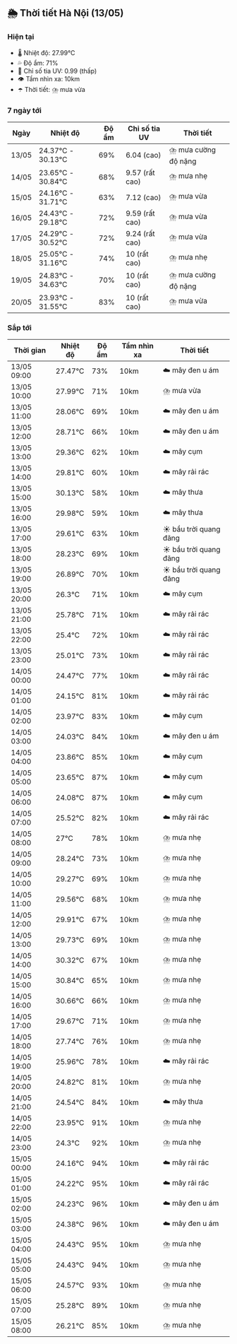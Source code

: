 ## 🌦️ Thời tiết Hà Nội (13/05)

### Hiện tại

- 🌡️ Nhiệt độ: 27.99℃
- 💦 Độ ẩm: 71%
- 🌟 Chỉ số tia UV: 0.99 (thấp)
- 👁️ Tầm nhìn xa: 10km
- ☂️ Thời tiết: ⛈️ mưa vừa

### 7 ngày tới

| Ngày | Nhiệt độ | Độ ẩm | Chỉ số tia UV | Thời tiết |
| --- | --- | --- | --- | --- |
| 13/05 | 24.37℃ - 30.13℃ | 69% | 6.04 (cao) | ⛈️ mưa cường độ nặng |
| 14/05 | 23.65℃ - 30.84℃ | 68% | 9.57 (rất cao) | ⛈️ mưa nhẹ |
| 15/05 | 24.16℃ - 31.71℃ | 63% | 7.12 (cao) | ⛈️ mưa vừa |
| 16/05 | 24.43℃ - 29.18℃ | 72% | 9.59 (rất cao) | ⛈️ mưa vừa |
| 17/05 | 24.29℃ - 30.52℃ | 72% | 9.24 (rất cao) | ⛈️ mưa vừa |
| 18/05 | 25.05℃ - 31.16℃ | 74% | 10 (rất cao) | ⛈️ mưa nhẹ |
| 19/05 | 24.83℃ - 34.63℃ | 70% | 10 (rất cao) | ⛈️ mưa cường độ nặng |
| 20/05 | 23.93℃ - 31.55℃ | 83% | 10 (rất cao) | ⛈️ mưa vừa |

### Sắp tới

| Thời gian | Nhiệt độ | Độ ẩm | Tầm nhìn xa | Thời tiết |
| --- | --- | --- | --- | --- |
| 13/05 09:00 | 27.47℃ | 73% | 10km | ☁️ mây đen u ám |
| 13/05 10:00 | 27.99℃ | 71% | 10km | ⛈️ mưa vừa |
| 13/05 11:00 | 28.06℃ | 69% | 10km | ☁️ mây đen u ám |
| 13/05 12:00 | 28.71℃ | 66% | 10km | ☁️ mây đen u ám |
| 13/05 13:00 | 29.36℃ | 62% | 10km | ☁️ mây cụm |
| 13/05 14:00 | 29.81℃ | 60% | 10km | ☁️ mây rải rác |
| 13/05 15:00 | 30.13℃ | 58% | 10km | ☁️ mây thưa |
| 13/05 16:00 | 29.98℃ | 59% | 10km | ☁️ mây thưa |
| 13/05 17:00 | 29.61℃ | 63% | 10km | ☀️ bầu trời quang đãng |
| 13/05 18:00 | 28.23℃ | 69% | 10km | ☀️ bầu trời quang đãng |
| 13/05 19:00 | 26.89℃ | 70% | 10km | ☀️ bầu trời quang đãng |
| 13/05 20:00 | 26.3℃ | 71% | 10km | ☁️ mây cụm |
| 13/05 21:00 | 25.78℃ | 71% | 10km | ☁️ mây rải rác |
| 13/05 22:00 | 25.4℃ | 72% | 10km | ☁️ mây rải rác |
| 13/05 23:00 | 25.01℃ | 73% | 10km | ☁️ mây rải rác |
| 14/05 00:00 | 24.47℃ | 77% | 10km | ☁️ mây rải rác |
| 14/05 01:00 | 24.15℃ | 81% | 10km | ☁️ mây rải rác |
| 14/05 02:00 | 23.97℃ | 83% | 10km | ☁️ mây cụm |
| 14/05 03:00 | 24.03℃ | 84% | 10km | ☁️ mây đen u ám |
| 14/05 04:00 | 23.86℃ | 85% | 10km | ☁️ mây cụm |
| 14/05 05:00 | 23.65℃ | 87% | 10km | ☁️ mây cụm |
| 14/05 06:00 | 24.08℃ | 87% | 10km | ☁️ mây cụm |
| 14/05 07:00 | 25.52℃ | 82% | 10km | ☁️ mây rải rác |
| 14/05 08:00 | 27℃ | 78% | 10km | ⛈️ mưa nhẹ |
| 14/05 09:00 | 28.24℃ | 73% | 10km | ⛈️ mưa nhẹ |
| 14/05 10:00 | 29.27℃ | 69% | 10km | ⛈️ mưa nhẹ |
| 14/05 11:00 | 29.56℃ | 68% | 10km | ⛈️ mưa nhẹ |
| 14/05 12:00 | 29.91℃ | 67% | 10km | ⛈️ mưa nhẹ |
| 14/05 13:00 | 29.73℃ | 69% | 10km | ⛈️ mưa nhẹ |
| 14/05 14:00 | 30.32℃ | 67% | 10km | ⛈️ mưa nhẹ |
| 14/05 15:00 | 30.84℃ | 65% | 10km | ⛈️ mưa nhẹ |
| 14/05 16:00 | 30.66℃ | 66% | 10km | ⛈️ mưa nhẹ |
| 14/05 17:00 | 29.67℃ | 71% | 10km | ⛈️ mưa nhẹ |
| 14/05 18:00 | 27.74℃ | 76% | 10km | ⛈️ mưa nhẹ |
| 14/05 19:00 | 25.96℃ | 78% | 10km | ☁️ mây rải rác |
| 14/05 20:00 | 24.82℃ | 81% | 10km | ⛈️ mưa nhẹ |
| 14/05 21:00 | 24.54℃ | 84% | 10km | ☁️ mây thưa |
| 14/05 22:00 | 23.95℃ | 91% | 10km | ⛈️ mưa nhẹ |
| 14/05 23:00 | 24.3℃ | 92% | 10km | ⛈️ mưa nhẹ |
| 15/05 00:00 | 24.16℃ | 94% | 10km | ☁️ mây rải rác |
| 15/05 01:00 | 24.22℃ | 95% | 10km | ☁️ mây rải rác |
| 15/05 02:00 | 24.23℃ | 96% | 10km | ☁️ mây đen u ám |
| 15/05 03:00 | 24.38℃ | 96% | 10km | ☁️ mây đen u ám |
| 15/05 04:00 | 24.43℃ | 95% | 10km | ⛈️ mưa nhẹ |
| 15/05 05:00 | 24.43℃ | 94% | 10km | ⛈️ mưa nhẹ |
| 15/05 06:00 | 24.57℃ | 93% | 10km | ⛈️ mưa nhẹ |
| 15/05 07:00 | 25.28℃ | 89% | 10km | ⛈️ mưa nhẹ |
| 15/05 08:00 | 26.21℃ | 85% | 10km | ⛈️ mưa nhẹ |
